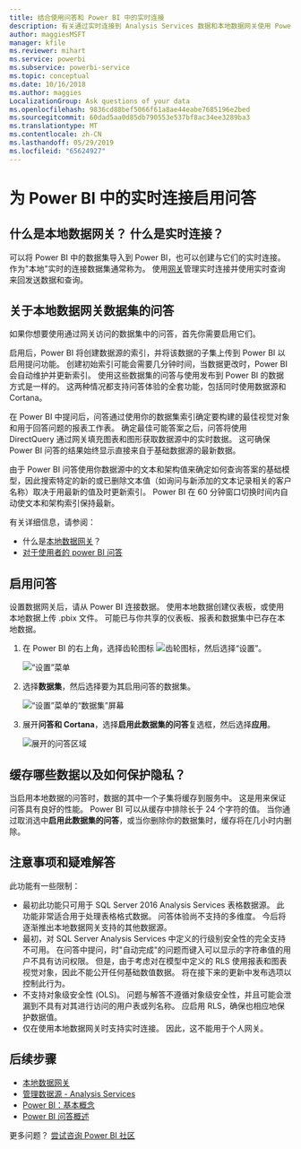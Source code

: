 ```yaml
---
title: 结合使用问答和 Power BI 中的实时连接
description: 有关通过实时连接到 Analysis Services 数据和本地数据网关使用 Power BI 问答自然语言查询的文档。
author: maggiesMSFT
manager: kfile
ms.reviewer: mihart
ms.service: powerbi
ms.subservice: powerbi-service
ms.topic: conceptual
ms.date: 10/16/2018
ms.author: maggies
LocalizationGroup: Ask questions of your data
ms.openlocfilehash: 9836cd88bef5066f61a8ae44eabe7685196e2bed
ms.sourcegitcommit: 60dad5aa0d85db790553e537bf8ac34ee3289ba3
ms.translationtype: MT
ms.contentlocale: zh-CN
ms.lasthandoff: 05/29/2019
ms.locfileid: "65624927"
---
```

# <a name="enable-qa-for-live-connections-in-power-bi"></a>为 Power BI 中的实时连接启用问答
## <a name="what-is-the-on-premises-data-gateway--what-is-a-live-connection"></a>什么是本地数据网关？  什么是实时连接？
可以将 Power BI 中的数据集导入到 Power BI，也可以创建与它们的实时连接。 作为"本地"实时的连接数据集通常称为。 使用[网关](service-gateway-onprem.md)管理实时连接并使用实时查询来回发送数据和查询。

## <a name="qa-for-on-premises-data-gateway-datasets"></a>关于本地数据网关数据集的问答
如果你想要使用通过网关访问的数据集中的问答，首先你需要启用它们。

启用后，Power BI 将创建数据源的索引，并将该数据的子集上传到 Power BI 以启用提问功能。 创建初始索引可能会需要几分钟时间，当数据更改时，Power BI 会自动维护并更新索引。 使用这些数据集的问答与使用发布到 Power BI 的数据方式是一样的。 这两种情况都支持问答体验的全套功能，包括同时使用数据源和 Cortana。

在 Power BI 中提问后，问答通过使用你的数据集索引确定要构建的最佳视觉对象和用于回答问题的报表工作表。 确定最佳可能答案之后，问答将使用 DirectQuery 通过网关填充图表和图形获取数据源中的实时数据。 这可确保 Power BI 问答的结果始终显示直接来自于基础数据源的最新数据。

由于 Power BI 问答使用你数据源中的文本和架构值来确定如何查询答案的基础模型，因此搜索特定的新的或已删除文本值（如询问与新添加的文本记录相关的客户名称）取决于用最新的值及时更新索引。 Power BI 在 60 分钟窗口切换时间内自动使文本和架构索引保持最新。

有关详细信息，请参阅：

* 什么是[本地数据网关](service-gateway-onprem.md)？
* [对于使用者的 power BI 问答](consumer/end-user-q-and-a.md)

## <a name="enable-qa"></a>启用问答
设置数据网关后，请从 Power BI 连接数据。  使用本地数据创建仪表板，或使用本地数据上传 .pbix 文件。  可能已与你共享的仪表板、报表和数据集中已存在本地数据。

1. 在 Power BI 的右上角，选择齿轮图标 ![齿轮图标](media/service-q-and-a-direct-query/power-bi-cog.png)，然后选择“设置”。 
   
   ![“设置”菜单](media/service-q-and-a-direct-query/powerbi-settings.png)
2. 选择**数据集**，然后选择要为其启用问答的数据集。
   
   ![“设置”菜单的“数据集”屏幕](media/service-q-and-a-direct-query/power-bi-q-and-a-settings.png)
3. 展开**问答和 Cortana**，选择**启用此数据集的问答**复选框，然后选择**应用**。
   
    ![展开的问答区域](media/service-q-and-a-direct-query/power-bi-q-and-a-directquery.png)

## <a name="what-data-is-cached-and-how-is-privacy-protected"></a>缓存哪些数据以及如何保护隐私？
当启用本地数据的问答时，数据的其中一个子集将缓存到服务中。 这是用来保证问答具有良好的性能。 Power BI 可以从缓存中排除长于 24 个字符的值。 当你通过取消选中**启用此数据集的问答**，或当你删除你的数据集时，缓存将在几小时内删除。

## <a name="considerations-and-troubleshooting"></a>注意事项和疑难解答
此功能有一些限制：

* 最初此功能只可用于 SQL Server 2016 Analysis Services 表格数据源。 此功能非常适合用于处理表格格式数据。 问答体验尚不支持的多维度。 今后将逐渐推出本地数据网关支持的其他数据源。
* 最初，对 SQL Server Analysis Services 中定义的行级别安全性的完全支持不可用。 在问答中提问，时"自动完成"的问题而键入可以显示的字符串值的用户不具有访问权限。 但是，由于考虑对在模型中定义的 RLS 使用报表和图表视觉对象，因此不能公开任何基础数值数据。 将在接下来的更新中发布选项以控制此行为。
* 不支持对象级安全性 (OLS)。 问题与解答不遵循对象级安全性，并且可能会泄漏到不具有对其进行访问的用户表或列名称。 应启用 RLS，确保也相应地保护数据值。 
* 仅在使用本地数据网关时支持实时连接。 因此，这不能用于个人网关。

## <a name="next-steps"></a>后续步骤

- [本地数据网关](service-gateway-onprem.md)  
- [管理数据源 - Analysis Services](service-gateway-enterprise-manage-ssas.md)  
- [Power BI：基本概念](consumer/end-user-basic-concepts.md)  
- [Power BI 问答概述](consumer/end-user-q-and-a.md)  

更多问题？ [尝试咨询 Power BI 社区](http://community.powerbi.com/)

